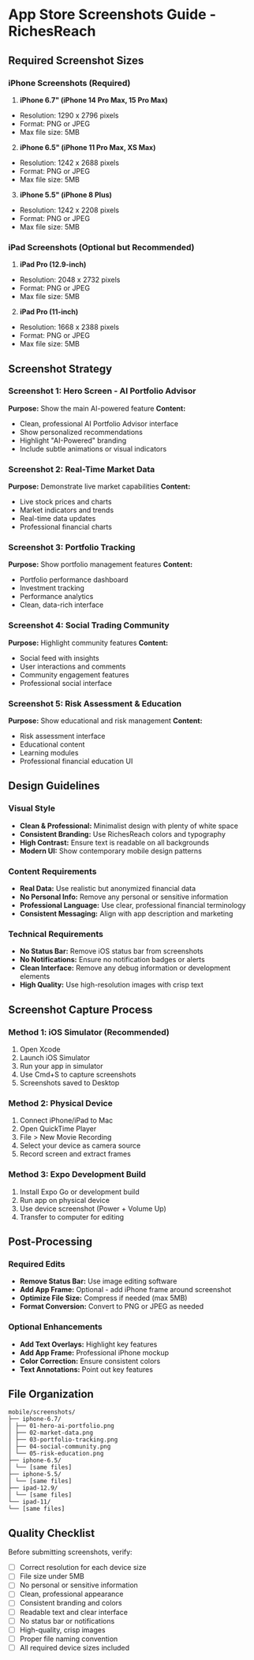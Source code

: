 # App Store Screenshots Guide - RichesReach
## Required Screenshot Sizes
### iPhone Screenshots (Required)
1. **iPhone 6.7" (iPhone 14 Pro Max, 15 Pro Max)**
- Resolution: 1290 x 2796 pixels
- Format: PNG or JPEG
- Max file size: 5MB
2. **iPhone 6.5" (iPhone 11 Pro Max, XS Max)**
- Resolution: 1242 x 2688 pixels
- Format: PNG or JPEG
- Max file size: 5MB
3. **iPhone 5.5" (iPhone 8 Plus)**
- Resolution: 1242 x 2208 pixels
- Format: PNG or JPEG
- Max file size: 5MB
### iPad Screenshots (Optional but Recommended)
1. **iPad Pro (12.9-inch)**
- Resolution: 2048 x 2732 pixels
- Format: PNG or JPEG
- Max file size: 5MB
2. **iPad Pro (11-inch)**
- Resolution: 1668 x 2388 pixels
- Format: PNG or JPEG
- Max file size: 5MB
## Screenshot Strategy
### Screenshot 1: Hero Screen - AI Portfolio Advisor
**Purpose:** Show the main AI-powered feature
**Content:** 
- Clean, professional AI Portfolio Advisor interface
- Show personalized recommendations
- Highlight "AI-Powered" branding
- Include subtle animations or visual indicators
### Screenshot 2: Real-Time Market Data
**Purpose:** Demonstrate live market capabilities
**Content:**
- Live stock prices and charts
- Market indicators and trends
- Real-time data updates
- Professional financial charts
### Screenshot 3: Portfolio Tracking
**Purpose:** Show portfolio management features
**Content:**
- Portfolio performance dashboard
- Investment tracking
- Performance analytics
- Clean, data-rich interface
### Screenshot 4: Social Trading Community
**Purpose:** Highlight community features
**Content:**
- Social feed with insights
- User interactions and comments
- Community engagement features
- Professional social interface
### Screenshot 5: Risk Assessment & Education
**Purpose:** Show educational and risk management
**Content:**
- Risk assessment interface
- Educational content
- Learning modules
- Professional financial education UI
## Design Guidelines
### Visual Style
- **Clean & Professional:** Minimalist design with plenty of white space
- **Consistent Branding:** Use RichesReach colors and typography
- **High Contrast:** Ensure text is readable on all backgrounds
- **Modern UI:** Show contemporary mobile design patterns
### Content Requirements
- **Real Data:** Use realistic but anonymized financial data
- **No Personal Info:** Remove any personal or sensitive information
- **Professional Language:** Use clear, professional financial terminology
- **Consistent Messaging:** Align with app description and marketing
### Technical Requirements
- **No Status Bar:** Remove iOS status bar from screenshots
- **No Notifications:** Ensure no notification badges or alerts
- **Clean Interface:** Remove any debug information or development elements
- **High Quality:** Use high-resolution images with crisp text
## Screenshot Capture Process
### Method 1: iOS Simulator (Recommended)
1. Open Xcode
2. Launch iOS Simulator
3. Run your app in simulator
4. Use Cmd+S to capture screenshots
5. Screenshots saved to Desktop
### Method 2: Physical Device
1. Connect iPhone/iPad to Mac
2. Open QuickTime Player
3. File > New Movie Recording
4. Select your device as camera source
5. Record screen and extract frames
### Method 3: Expo Development Build
1. Install Expo Go or development build
2. Run app on physical device
3. Use device screenshot (Power + Volume Up)
4. Transfer to computer for editing
## Post-Processing
### Required Edits
- **Remove Status Bar:** Use image editing software
- **Add App Frame:** Optional - add iPhone frame around screenshot
- **Optimize File Size:** Compress if needed (max 5MB)
- **Format Conversion:** Convert to PNG or JPEG as needed
### Optional Enhancements
- **Add Text Overlays:** Highlight key features
- **Add App Frame:** Professional iPhone mockup
- **Color Correction:** Ensure consistent colors
- **Text Annotations:** Point out key features
## File Organization
```
mobile/screenshots/
├── iphone-6.7/
│ ├── 01-hero-ai-portfolio.png
│ ├── 02-market-data.png
│ ├── 03-portfolio-tracking.png
│ ├── 04-social-community.png
│ └── 05-risk-education.png
├── iphone-6.5/
│ └── [same files]
├── iphone-5.5/
│ └── [same files]
├── ipad-12.9/
│ └── [same files]
└── ipad-11/
└── [same files]
```
## Quality Checklist
Before submitting screenshots, verify:
- [ ] Correct resolution for each device size
- [ ] File size under 5MB
- [ ] No personal or sensitive information
- [ ] Clean, professional appearance
- [ ] Consistent branding and colors
- [ ] Readable text and clear interface
- [ ] No status bar or notifications
- [ ] High-quality, crisp images
- [ ] Proper file naming convention
- [ ] All required device sizes included
